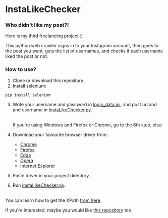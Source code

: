# InstaLikeChecker

### Who didn't like my post?!

Here is my third freelancing project :)

This python web crawler signs in to your Instagram account, then goes to the post you want, gets the list of usernames, and checks if each username liked the post or not.

### How to use?
1. Clone or download this repository.
2. Install selenium:
```
pip install selenium
```
3. Write your username and password in [login_data.ini](https://github.com/ChamRun/InstaLikeChecker/blob/main/login_data.ini), and post url and and username in [InstaLikeChecker.py](https://github.com/ChamRun/InstaLikeChecker/blob/main/InstaLikeChecker.py).<br><br>

   If you're using Windows and Firefox or Chrome, go to the 6th step, else:

4. Download your favourite browser driver from:
   + [Chrome](https://chromedriver.chromium.org/downloads)
   + [Firefox](https://github.com/mozilla/geckodriver/releases)
   + [Edge](https://developer.microsoft.com/en-us/microsoft-edge/tools/webdriver/)
   + [Opera](https://github.com/operasoftware/operachromiumdriver/releases)
   + [Internet Explorer](https://www.selenium.dev/downloads/)

5. Paste driver in your project directory.
 
6. Run [InstaLikeChecker.py](https://github.com/ChamRun/InstaLikeChecker/blob/main/InstaLikeChecker.py).<br><br>


You can learn how to get the XPath [from here](https://stackoverflow.com/a/42194160/14761615).

If you're interested, maybe you would like [this repository](https://github.com/ChamRun/Unrequester) too.
